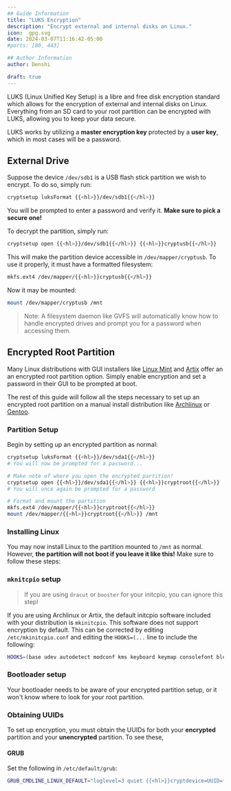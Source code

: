 ```yaml
---
## Guide Information
title: "LUKS Encryption"
description: "Encrypt external and internal disks on Linux."
icon:  gpg.svg
date: 2024-03-07T11:16:42-05:00
#ports: [80, 443]

## Author Information
author: Denshi

draft: true
---
```


LUKS (Linux Unified Key Setup) is a libre and free disk encryption standard which allows for the encryption of external and internal disks on Linux. Everything from an SD card to your root partition can be encrypted with LUKS, allowing you to keep your data secure.

LUKS works by utilizing a **master encryption key** protected by a **user key**, which in most cases will be a password.

## External Drive

Suppose the device `/dev/sdb1` is a USB flash stick partition we wish to encrypt. To do so, simply run:

```sh
cryptsetup luksFormat {{<hl>}}/dev/sdb1{{</hl>}}
```

You will be prompted to enter a password and verify it. **Make sure to pick a secure one!**

To decrypt the partition, simply run:

```sh
cryptsetup open {{<hl>}}/dev/sdb1{{</hl>}} {{<hl>}}cryptusb{{</hl>}}
```

This will make the partition device accessible in `/dev/mapper/cryptusb`. To use it properly, it must have a formatted filesystem:

```sh
mkfs.ext4 /dev/mapper/{{<hl>}}cryptusb{{</hl>}}
```

Now it may be mounted:
```sh
mount /dev/mapper/cryptusb /mnt
```

> Note: A filesystem daemon like GVFS will automatically know how to handle encrypted drives and prompt you for a password when accessing them.

## Encrypted Root Partition

Many Linux distributions with GUI installers like [Linux Mint](https://linuxmint.com/) and [Artix](https://artixlinux.org/) offer an an encrypted root partition option. Simply enable encryption and set a password in their GUI to be prompted at boot.

The rest of this guide will follow all the steps necessary to set up an encrypted root partition on a manual install distribution like [Archlinux](https://archlinux.org) or [Gentoo](https://gentoo.org).

### Partition Setup

Begin by setting up an encrypted partition as normal:

```sh
cryptsetup luksFormat {{<hl>}}/dev/sda1{{</hl>}}
# You will now be prompted for a password...

# Make note of where you open the encrypted partition!
cryptsetup open {{<hl>}}/dev/sda1{{</hl>}} {{<hl>}}cryptroot{{</hl>}}
# You will once again be prompted for a password

# Format and mount the partition
mkfs.ext4 /dev/mapper/{{<hl>}}cryptroot{{</hl>}}
mount /dev/mapper/{{<hl>}}cryptroot{{</hl>}} /mnt
```

### Installing Linux

You may now install Linux to the partition mounted to `/mnt` as normal. However, **the partition will not boot if you leave it like this!** Make sure to follow these steps:

### `mknitcpio` setup

> If you are using `dracut` or `booster` for your initcpio, you can ignore this step!

If you are using Archlinux or Artix, the default initcpio software included with your distribution is `mkinitcpio`. This software does not support encryption by default. This can be corrected by editing `/etc/mkinitcpio.conf` and editing the `HOOKS=(...` line to include the following:

```sh
HOOKS=(base udev autodetect modconf kms keyboard keymap consolefont block {{<hl>}}encrypt{{</hl>}} lvm2 filesystems fsck)
```

### Bootloader setup

Your bootloader needs to be aware of your encrypted partition setup, or it won't know where to look for your root partition.

### Obtaining UUIDs

To set up encryption, you must obtain the UUIDs for both your **encrypted** partition and your **unencrypted** partition. To see these,

#### GRUB

Set the following in `/etc/default/grub`:

```sh
GRUB_CMDLINE_LINUX_DEFAULT="loglevel=3 quiet {{<hl>}}cryptdevice=UUID=f4f9f9f6-222a-4018-b45a-9b86544890e4:cryptroot{{</hl>}} {{<hl>}}root=UUID=83276439-f9fa-4429-a2e2-91c072c02c4f{{</hl>}}"

```
